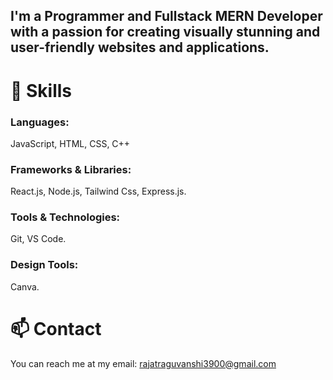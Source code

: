 ## I'm a Programmer and Fullstack MERN Developer with a passion for creating visually stunning and user-friendly websites and applications.

# 🔭 Skills
### Languages:
JavaScript, HTML, CSS, C++<br/>
### Frameworks & Libraries:
React.js, Node.js, Tailwind Css, Express.js.<br/>
### Tools & Technologies: 
Git, VS Code.<br/>
### Design Tools:
Canva.
<br/>

# 📫 Contact
You can reach me at my email: rajatraguvanshi3900@gmail.com
